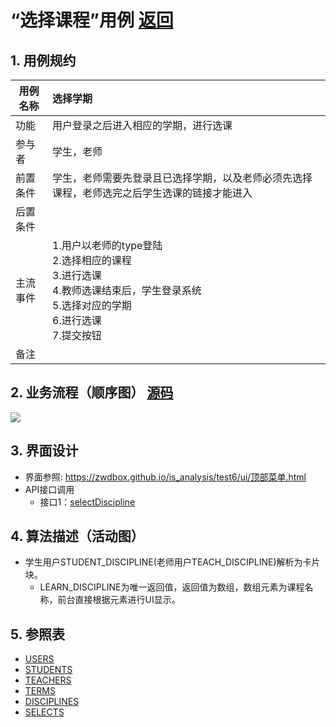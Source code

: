 # “选择课程”用例 [返回](./README.md)
## 1. 用例规约


|用例名称|选择学期|
|-------|:-------------|
|功能|用户登录之后进入相应的学期，进行选课|
|参与者|学生，老师|
|前置条件|学生，老师需要先登录且已选择学期，以及老师必须先选择课程，老师选完之后学生选课的链接才能进入|
|后置条件| |
|主流事件| 1.用户以老师的type登陆<br/>2.选择相应的课程<br/>3.进行选课<br/>4.教师选课结束后，学生登录系统<br/>5.选择对应的学期<br/>6.进行选课<br/>7.提交按钮|
|备注| |

## 2. 业务流程（顺序图） [源码](./src/选择课程_sequence.puml)
![](./images/选择课程_sequence.png) 

## 3. 界面设计
- 界面参照: https://zwdbox.github.io/is_analysis/test6/ui/顶部菜单.html
- API接口调用
    - 接口1：[selectDiscipline](../接口/selectDiscipline.md)

## 4. 算法描述（活动图）

- 学生用户STUDENT_DISCIPLINE(老师用户TEACH_DISCIPLINE)解析为卡片块。
  - LEARN_DISCIPLINE为唯一返回值，返回值为数组，数组元素为课程名称，前台直接根据元素进行UI显示。

## 5. 参照表
- [USERS](../数据库设计.md/#USERS)
- [STUDENTS](../数据库设计.md/#STUDENTS)
- [TEACHERS](../数据库设计.md/#TEACHERS)
- [TERMS](../数据库设计.md/#TERMS)
- [DISCIPLINES](../数据库设计.md/#DISCIPLINES)
- [SELECTS](../数据库设计.md/#SELECTS)
